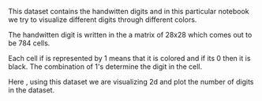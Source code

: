 This dataset contains the handwitten digits and in this particular notebook we try to visualize different digits through different colors. 

The handwitten digit is written in the a matrix of 28x28 which  comes out to be 784 cells. 

Each cell if is represented by 1 means that it is colored and if its 0 then it is black. The combination of 1's determine the digit in the cell.

Here , using this dataset we are visualizing 2d and plot the number of digits in the dataset.
